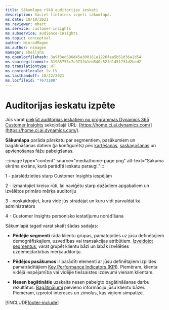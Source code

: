 ```yaml
---
title: Sākumlapa rīkā auditorijas ieskati
description: Sāciet lietotnes izpēti sākumlapā.
ms.date: 10/19/2021
ms.reviewer: mhart
ms.service: customer-insights
ms.subservice: audience-insights
ms.topic: conceptual
author: NimrodMagen
ms.author: nimagen
manager: shellyha
ms.openlocfilehash: 3a9f3ed596d45a300161a1226faa5b51d36a2d54
ms.sourcegitcommit: 31985755c7c973fb1eb540c52fd1451731d2bed2
ms.translationtype: HT
ms.contentlocale: lv-LV
ms.lasthandoff: 10/22/2021
ms.locfileid: "7673100"
---
```

# <a name="explore-audience-insights"></a>Auditorijas ieskatu izpēte

Jūs varat [piekļūt auditorijas ieskatiem no programmas Dynamics 365 Customer Insights](https://home.ci.ai.dynamics.com/) sekojošajā URL: [https://home.ci.ai.dynamics.com/](https://home.ci.ai.dynamics.com/).

**Sākumlapa** parāda pārskatu par segmentiem, pasākumiem un bagātināšanas datiem (ja konfigurēts) pēc [kartēšanas](map-entities.md), [saskaņošanas](match-entities.md) un [apvienošanas](merge-entities.md) fāžu pabeigšanas.

:::image type="content" source="media/home-page.png" alt-text="Sākuma ekrāna ekrāns, kurā parādīti ieskatu paraugi.":::

1 - pārslēdzieties starp Customer Insights iespējām 

2 - izmantojiet kreiso rūti, lai naviģētu starp dažādiem apgabaliem un izvēlētos primāro mērķa auditoriju

3 - noskaidrojiet, kurā vidē jūs strādājat un kuru vidi pārvaldāt kā administrators

4 - Customer Insights personisko iestatījumu norādīšana

Sākumlapā tagad varat skatīt šādas sadaļas:

- **Pēdējie segmenti** rāda klientu grupas, pamatojoties uz jūsu definētajiem demogrāfiskajiem, uzvedības vai transakcijas atribūtiem. [Izveidojot segmentus](segments.md), varat grupēt klientu bāzi un labāk izvēlēties uzņēmējdarbības mērķauditoriju.

- **Pēdējos pasākumos** ir parādīti elementi ar jūsu definētajiem izpildes pamatrādītājiem [Key Performance Indicators (KPI)](measures.md). Piemēram, klienta vidējā iespējamība vai vidējie tiešsaistes izdevumi vienam klientam.

- **Nesen bagātinātie** uzskaita nesen pabeigto bagātināšanas darbu rezultātus. [Bagātinājumi](enrichment-hub.md) pievieno informāciju jūsu klientu bāzei. Piemēram, izprotot intereses un zīmolus, kas viņiem simpatizē.


[!INCLUDE[footer-include](../includes/footer-banner.md)]
